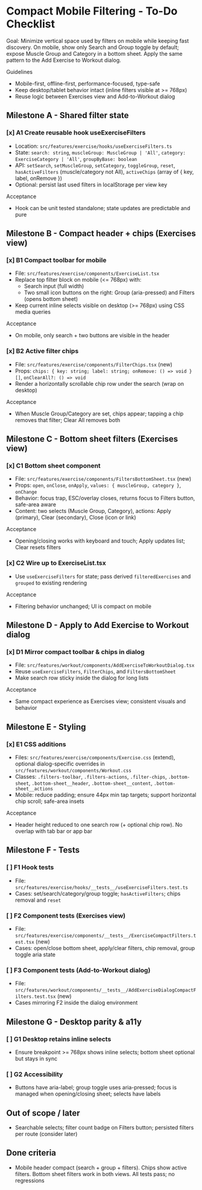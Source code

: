 # Compact Mobile Filtering - To-Do Checklist

Goal: Minimize vertical space used by filters on mobile while keeping fast discovery. On mobile, show only Search and Group toggle by default; expose Muscle Group and Category in a bottom sheet. Apply the same pattern to the Add Exercise to Workout dialog.

Guidelines
- Mobile-first, offline-first, performance-focused, type-safe
- Keep desktop/tablet behavior intact (inline filters visible at >= 768px)
- Reuse logic between Exercises view and Add-to-Workout dialog

## Milestone A - Shared filter state

### [x] A1 Create reusable hook useExerciseFilters
- Location: `src/features/exercise/hooks/useExerciseFilters.ts`
- State: `search: string`, `muscleGroup: MuscleGroup | 'All'`, `category: ExerciseCategory | 'All'`, `groupByBase: boolean`
- API: `setSearch`, `setMuscleGroup`, `setCategory`, `toggleGroup`, `reset`, `hasActiveFilters` (muscle/category not All), `activeChips` (array of { key, label, onRemove })
- Optional: persist last used filters in localStorage per view key

Acceptance
- Hook can be unit tested standalone; state updates are predictable and pure

## Milestone B - Compact header + chips (Exercises view)

### [x] B1 Compact toolbar for mobile
- File: `src/features/exercise/components/ExerciseList.tsx`
- Replace top filter block on mobile (<= 768px) with:
  - Search input (full width)
  - Two small icon buttons on the right: Group (aria-pressed) and Filters (opens bottom sheet)
- Keep current inline selects visible on desktop (>= 768px) using CSS media queries

Acceptance
- On mobile, only search + two buttons are visible in the header

### [x] B2 Active filter chips
- File: `src/features/exercise/components/FilterChips.tsx` (new)
- Props: `chips: { key: string; label: string; onRemove: () => void }[]`, `onClearAll?: () => void`
- Render a horizontally scrollable chip row under the search (wrap on desktop)

Acceptance
- When Muscle Group/Category are set, chips appear; tapping a chip removes that filter; Clear All removes both

## Milestone C - Bottom sheet filters (Exercises view)

### [x] C1 Bottom sheet component
- File: `src/features/exercise/components/FiltersBottomSheet.tsx` (new)
- Props: `open`, `onClose`, `onApply`, `values: { muscleGroup, category }`, `onChange`
- Behavior: focus trap, ESC/overlay closes, returns focus to Filters button, safe-area aware
- Content: two selects (Muscle Group, Category), actions: Apply (primary), Clear (secondary), Close (icon or link)

Acceptance
- Opening/closing works with keyboard and touch; Apply updates list; Clear resets filters

### [x] C2 Wire up to ExerciseList.tsx
- Use `useExerciseFilters` for state; pass derived `filteredExercises` and `grouped` to existing rendering

Acceptance
- Filtering behavior unchanged; UI is compact on mobile

## Milestone D - Apply to Add Exercise to Workout dialog

### [x] D1 Mirror compact toolbar & chips in dialog
- File: `src/features/workout/components/AddExerciseToWorkoutDialog.tsx`
- Reuse `useExerciseFilters`, `FilterChips`, and `FiltersBottomSheet`
- Make search row sticky inside the dialog for long lists

Acceptance
- Same compact experience as Exercises view; consistent visuals and behavior

## Milestone E - Styling

### [x] E1 CSS additions
- Files: `src/features/exercise/components/Exercise.css` (extend), optional dialog-specific overrides in `src/features/workout/components/Workout.css`
- Classes: `.filters-toolbar`, `.filters-actions`, `.filter-chips`, `.bottom-sheet`, `.bottom-sheet__header`, `.bottom-sheet__content`, `.bottom-sheet__actions`
- Mobile: reduce padding; ensure 44px min tap targets; support horizontal chip scroll; safe-area insets

Acceptance
- Header height reduced to one search row (+ optional chip row). No overlap with tab bar or app bar

## Milestone F - Tests

### [ ] F1 Hook tests
- File: `src/features/exercise/hooks/__tests__/useExerciseFilters.test.ts`
- Cases: set/search/category/group toggle; `hasActiveFilters`; chips removal and `reset`

### [ ] F2 Component tests (Exercises view)
- File: `src/features/exercise/components/__tests__/ExerciseCompactFilters.test.tsx` (new)
- Cases: open/close bottom sheet, apply/clear filters, chip removal, group toggle aria state

### [ ] F3 Component tests (Add-to-Workout dialog)
- File: `src/features/workout/components/__tests__/AddExerciseDialogCompactFilters.test.tsx` (new)
- Cases mirroring F2 inside the dialog environment

## Milestone G - Desktop parity & a11y

### [ ] G1 Desktop retains inline selects
- Ensure breakpoint >= 768px shows inline selects; bottom sheet optional but stays in sync

### [ ] G2 Accessibility
- Buttons have aria-label; group toggle uses aria-pressed; focus is managed when opening/closing sheet; selects have labels

## Out of scope / later
- Searchable selects; filter count badge on Filters button; persisted filters per route (consider later)

## Done criteria
- Mobile header compact (search + group + filters). Chips show active filters. Bottom sheet filters work in both views. All tests pass; no regressions
